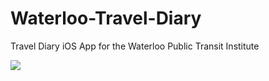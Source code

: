 # Waterloo-Travel-Diary
Travel Diary iOS App for the Waterloo Public Transit Institute

[![](http://img.youtube.com/vi/sF-S33bOrs0/0.jpg)](http://www.youtube.com/watch?v=sF-S33bOrs0 "Travel Diary Screenshot")
